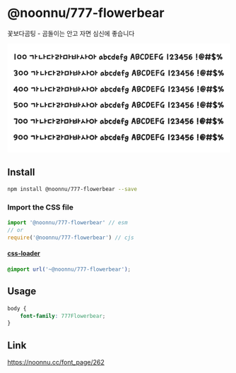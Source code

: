 # @noonnu/777-flowerbear

꽃보다곰팅 - 곰돌이는 안고 자면 심신에 좋습니다

![example](./example.png)

## Install

```bash
npm install @noonnu/777-flowerbear --save
```

### Import the CSS file

```js
import '@noonnu/777-flowerbear' // esm
// or
require('@noonnu/777-flowerbear') // cjs
```

#### [css-loader](https://github.com/webpack-contrib/css-loader)

```css
@import url('~@noonnu/777-flowerbear');
```

## Usage

```css
body {
    font-family: 777Flowerbear;
}
```

## Link

https://noonnu.cc/font_page/262

